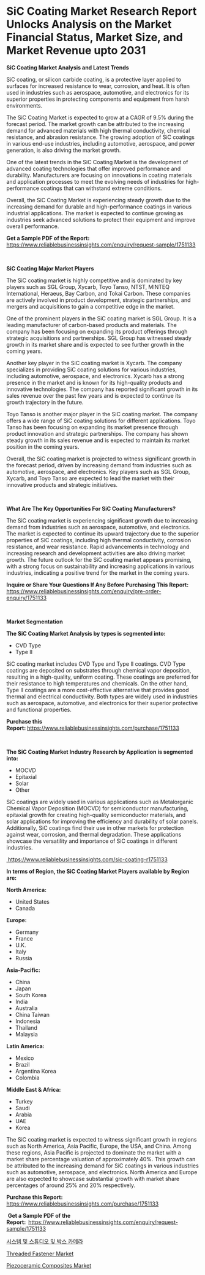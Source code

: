 <p><h1>SiC Coating Market Research Report Unlocks Analysis on the Market Financial Status, Market Size, and Market Revenue upto 2031</h1></p><p><strong>SiC Coating Market Analysis and Latest Trends</strong></p>
<p><p>SiC coating, or silicon carbide coating, is a protective layer applied to surfaces for increased resistance to wear, corrosion, and heat. It is often used in industries such as aerospace, automotive, and electronics for its superior properties in protecting components and equipment from harsh environments.</p><p>The SiC Coating Market is expected to grow at a CAGR of 9.5% during the forecast period. The market growth can be attributed to the increasing demand for advanced materials with high thermal conductivity, chemical resistance, and abrasion resistance. The growing adoption of SiC coatings in various end-use industries, including automotive, aerospace, and power generation, is also driving the market growth.</p><p>One of the latest trends in the SiC Coating Market is the development of advanced coating technologies that offer improved performance and durability. Manufacturers are focusing on innovations in coating materials and application processes to meet the evolving needs of industries for high-performance coatings that can withstand extreme conditions.</p><p>Overall, the SiC Coating Market is experiencing steady growth due to the increasing demand for durable and high-performance coatings in various industrial applications. The market is expected to continue growing as industries seek advanced solutions to protect their equipment and improve overall performance.</p></p>
<p><strong>Get a Sample PDF of the Report:&nbsp;</strong> <a href="https://www.reliablebusinessinsights.com/enquiry/request-sample/1751133">https://www.reliablebusinessinsights.com/enquiry/request-sample/1751133</a></p>
<p>&nbsp;</p>
<p><strong>SiC Coating Major Market Players</strong></p>
<p><p>The SiC coating market is highly competitive and is dominated by key players such as SGL Group, Xycarb, Toyo Tanso, NTST, MINTEQ International, Heraeus, Bay Carbon, and Tokai Carbon. These companies are actively involved in product development, strategic partnerships, and mergers and acquisitions to gain a competitive edge in the market.</p><p>One of the prominent players in the SiC coating market is SGL Group. It is a leading manufacturer of carbon-based products and materials. The company has been focusing on expanding its product offerings through strategic acquisitions and partnerships. SGL Group has witnessed steady growth in its market share and is expected to see further growth in the coming years.</p><p>Another key player in the SiC coating market is Xycarb. The company specializes in providing SiC coating solutions for various industries, including automotive, aerospace, and electronics. Xycarb has a strong presence in the market and is known for its high-quality products and innovative technologies. The company has reported significant growth in its sales revenue over the past few years and is expected to continue its growth trajectory in the future.</p><p>Toyo Tanso is another major player in the SiC coating market. The company offers a wide range of SiC coating solutions for different applications. Toyo Tanso has been focusing on expanding its market presence through product innovation and strategic partnerships. The company has shown steady growth in its sales revenue and is expected to maintain its market position in the coming years.</p><p>Overall, the SiC coating market is projected to witness significant growth in the forecast period, driven by increasing demand from industries such as automotive, aerospace, and electronics. Key players such as SGL Group, Xycarb, and Toyo Tanso are expected to lead the market with their innovative products and strategic initiatives.</p></p>
<p>&nbsp;</p>
<p><strong>What Are The Key Opportunities For SiC Coating Manufacturers?</strong></p>
<p><p>The SiC coating market is experiencing significant growth due to increasing demand from industries such as aerospace, automotive, and electronics. The market is expected to continue its upward trajectory due to the superior properties of SiC coatings, including high thermal conductivity, corrosion resistance, and wear resistance. Rapid advancements in technology and increasing research and development activities are also driving market growth. The future outlook for the SiC coating market appears promising, with a strong focus on sustainability and increasing applications in various industries, indicating a positive trend for the market in the coming years.</p></p>
<p><strong>Inquire or Share Your Questions If Any Before Purchasing This Report:</strong> <a href="https://www.reliablebusinessinsights.com/enquiry/pre-order-enquiry/1751133">https://www.reliablebusinessinsights.com/enquiry/pre-order-enquiry/1751133</a></p>
<p>&nbsp;</p>
<p><strong>Market Segmentation</strong></p>
<p><strong>The SiC Coating Market Analysis by types is segmented into:</strong></p>
<p><ul><li>CVD Type</li><li>Type II</li></ul></p>
<p><p>SiC coating market includes CVD Type and Type II coatings. CVD Type coatings are deposited on substrates through chemical vapor deposition, resulting in a high-quality, uniform coating. These coatings are preferred for their resistance to high temperatures and chemicals. On the other hand, Type II coatings are a more cost-effective alternative that provides good thermal and electrical conductivity. Both types are widely used in industries such as aerospace, automotive, and electronics for their superior protective and functional properties.</p></p>
<p><strong>Purchase this Report:&nbsp;</strong><a href="https://www.reliablebusinessinsights.com/purchase/1751133">https://www.reliablebusinessinsights.com/purchase/1751133</a></p>
<p>&nbsp;</p>
<p><strong>The SiC Coating Market Industry Research by Application is segmented into:</strong></p>
<p><ul><li>MOCVD</li><li>Epitaxial</li><li>Solar</li><li>Other</li></ul></p>
<p><p>SiC coatings are widely used in various applications such as Metalorganic Chemical Vapor Deposition (MOCVD) for semiconductor manufacturing, epitaxial growth for creating high-quality semiconductor materials, and solar applications for improving the efficiency and durability of solar panels. Additionally, SiC coatings find their use in other markets for protection against wear, corrosion, and thermal degradation. These applications showcase the versatility and importance of SiC coatings in different industries.</p></p>
<p><a href="https://www.reliablebusinessinsights.com/sic-coating-r1751133">&nbsp;https://www.reliablebusinessinsights.com/sic-coating-r1751133</a></p>
<p><strong>In terms of Region, the SiC Coating Market Players available by Region are:</strong></p>
<p>
    <p> <strong> North America: </strong>
        <ul>
            <li>United States</li>
            <li>Canada</li>
        </ul>
        </p> 
    <p> <strong> Europe: </strong>
        <ul>
            <li>Germany</li>
            <li>France</li>
            <li>U.K.</li>
            <li>Italy</li>
            <li>Russia</li>
        </ul>
        </p> 
    <p> <strong> Asia-Pacific: </strong>
        <ul>
            <li>China</li>
            <li>Japan</li>
            <li>South Korea</li>
            <li>India</li>
            <li>Australia</li>
            <li>China Taiwan</li>
            <li>Indonesia</li>
            <li>Thailand</li>
            <li>Malaysia</li>
        </ul>
        </p> 
    <p> <strong> Latin America: </strong>
        <ul>
            <li>Mexico</li>
            <li>Brazil</li>
            <li>Argentina Korea</li>
            <li>Colombia</li>
        </ul>
        </p> 
    <p> <strong> Middle East & Africa: </strong>
        <ul>
            <li>Turkey</li>
            <li>Saudi</li>
            <li>Arabia</li>
            <li>UAE</li>
            <li>Korea</li>
        </ul>
    </p>
    </p>
<p><p>The SiC coating market is expected to witness significant growth in regions such as North America, Asia Pacific, Europe, the USA, and China. Among these regions, Asia Pacific is projected to dominate the market with a market share percentage valuation of approximately 40%. This growth can be attributed to the increasing demand for SiC coatings in various industries such as automotive, aerospace, and electronics. North America and Europe are also expected to showcase substantial growth with market share percentages of around 25% and 20% respectively.</p></p>
<p><strong>Purchase this Report: </strong><a href="https://www.reliablebusinessinsights.com/purchase/1751133">https://www.reliablebusinessinsights.com/purchase/1751133</a></p>
<p>&nbsp;<strong>Get a Sample PDF of the Report:&nbsp;&nbsp;</strong><a href="https://www.reliablebusinessinsights.com/enquiry/request-sample/1751133">https://www.reliablebusinessinsights.com/enquiry/request-sample/1751133</a></p>
<p><strong></strong></p>
<p><p><a href="https://github.com/rcabello548/Market-Research-Report-List-1/blob/main/1475118119677.md">시스템 및 스튜디오 및 박스 카메라</a></p><p><a href="https://issuu.com/reportprime-2/docs/threaded-fastener-market-size-2030.pptx">Threaded Fastener Market</a></p><p><a href="https://github.com/cheribeninsig/Market-Research-Report-List-1/blob/main/piezoceramic-composites-market.md">Piezoceramic Composites Market</a></p></p>